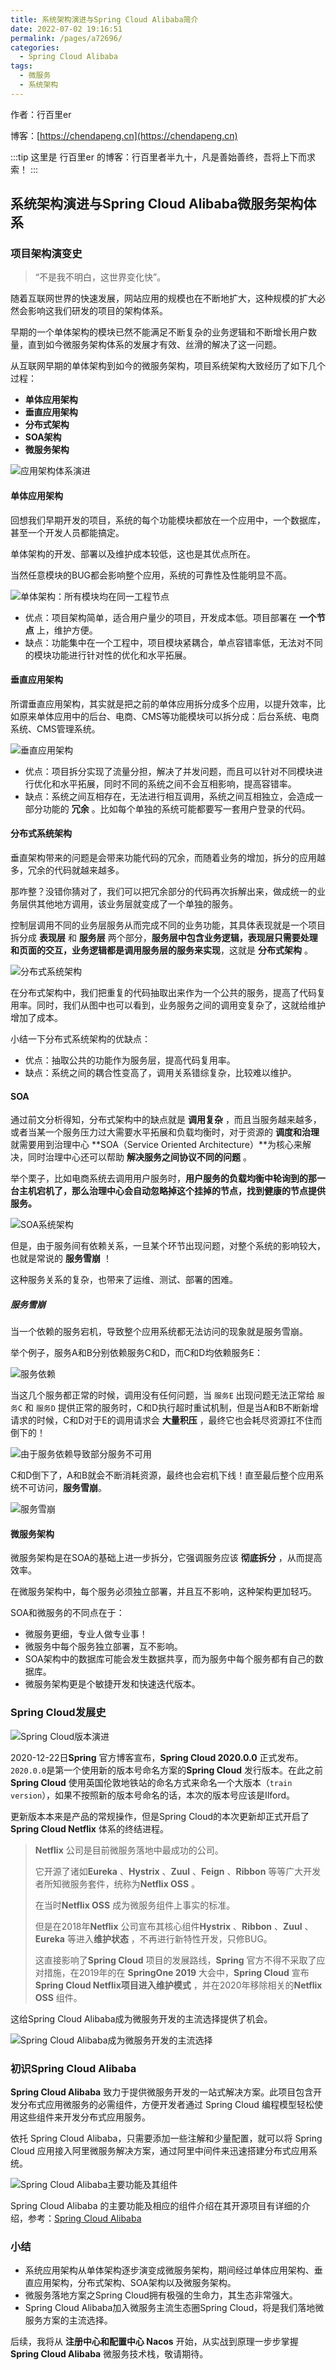 ```yaml
---
title: 系统架构演进与Spring Cloud Alibaba简介
date: 2022-07-02 19:16:51
permalink: /pages/a72696/
categories: 
  - Spring Cloud Alibaba
tags: 
  - 微服务
  - 系统架构
---
```


作者：行百里er

博客：[https://chendapeng.cn](https://chendapeng.cn)

:::tip
这里是 行百里er 的博客：行百里者半九十，凡是善始善终，吾将上下而求索！
:::




## 系统架构演进与Spring Cloud Alibaba微服务架构体系

### 项目架构演变史

>  “不是我不明白，这世界变化快”。

随着互联网世界的快速发展，网站应用的规模也在不断地扩大，这种规模的扩大必然会影响这我们研发的项目的架构体系。

早期的一个单体架构的模块已然不能满足不断复杂的业务逻辑和不断增长用户数量，直到如今微服务架构体系的发展才有效、丝滑的解决了这一问题。

从互联网早期的单体架构到如今的微服务架构，项目系统架构大致经历了如下几个过程：

- **单体应用架构**
- **垂直应用架构**
- **分布式架构**
- **SOA架构**
- **微服务架构**

![应用架构体系演进](https://p3-juejin.byteimg.com/tos-cn-i-k3u1fbpfcp/1e14fde9b1374c65a9f7edad2adccd26~tplv-k3u1fbpfcp-zoom-1.image)

#### 单体应用架构

回想我们早期开发的项目，系统的每个功能模块都放在一个应用中，一个数据库，甚至一个开发人员都能搞定。

单体架构的开发、部署以及维护成本较低，这也是其优点所在。

当然任意模块的BUG都会影响整个应用，系统的可靠性及性能明显不高。

![单体架构：所有模块均在同一工程节点](https://p3-juejin.byteimg.com/tos-cn-i-k3u1fbpfcp/28be736431d44e049a74e618ce4b4828~tplv-k3u1fbpfcp-zoom-1.image)

- 优点：项目架构简单，适合用户量少的项目，开发成本低。项目部署在 **一个节点** 上，维护方便。
- 缺点：功能集中在一个工程中，项目模块紧耦合，单点容错率低，无法对不同的模块功能进行针对性的优化和水平拓展。

#### 垂直应用架构

所谓垂直应用架构，其实就是把之前的单体应用拆分成多个应用，以提升效率，比如原来单体应用中的后台、电商、CMS等功能模块可以拆分成：后台系统、电商系统、CMS管理系统。

![垂直应用架构](https://p3-juejin.byteimg.com/tos-cn-i-k3u1fbpfcp/5f8b3f1a25574c4a8b72a1194268a1c0~tplv-k3u1fbpfcp-zoom-1.image)

* 优点：项目拆分实现了流量分担，解决了并发问题，而且可以针对不同模块进行优化和水平拓展，同时不同的系统之间不会互相影响，提高容错率。
* 缺点：系统之间互相存在，无法进行相互调用，系统之间互相独立，会造成一部分功能的 **冗余** 。比如每个单独的系统可能都要写一套用户登录的代码。

#### 分布式系统架构

垂直架构带来的问题是会带来功能代码的冗余，而随着业务的增加，拆分的应用越多，冗余的代码就越来越多。

那咋整？没错你猜对了，我们可以把冗余部分的代码再次拆解出来，做成统一的业务层供其他地方调用，该业务层就变成了一个单独的服务。

控制层调用不同的业务层服务从而完成不同的业务功能，其具体表现就是一个项目拆分成 **表现层** 和 **服务层** 两个部分，**服务层中包含业务逻辑，表现层只需要处理和页面的交互，业务逻辑都是调用服务层的服务来实现**，这就是 **分布式架构** 。

![分布式系统架构](https://p3-juejin.byteimg.com/tos-cn-i-k3u1fbpfcp/0521d17ce6dc4f00b0a42c735aac5979~tplv-k3u1fbpfcp-zoom-1.image)

在分布式架构中，我们把重复的代码抽取出来作为一个公共的服务，提高了代码复用率。同时，我们从图中也可以看到，业务服务之间的调用变复杂了，这就给维护增加了成本。

小结一下分布式系统架构的优缺点：

- 优点：抽取公共的功能作为服务层，提高代码复用率。
- 缺点：系统之间的耦合性变高了，调用关系错综复杂，比较难以维护。

#### SOA

通过前文分析得知，分布式架构中的缺点就是 **调用复杂** ，而且当服务越来越多，或者当某一个服务压力过大需要水平拓展和负载均衡时，对于资源的 **调度和治理** 就需要用到治理中心 **SOA（Service Oriented Architecture）**为核心来解决，同时治理中心还可以帮助 **解决服务之间协议不同的问题** 。

举个栗子，比如电商系统去调用用户服务时，**用户服务的负载均衡中轮询到的那一台主机宕机了，那么治理中心会自动忽略掉这个挂掉的节点，找到健康的节点提供服务。**

![SOA系统架构](https://p3-juejin.byteimg.com/tos-cn-i-k3u1fbpfcp/e66bc9e281254d2c9f2a10d1139336dc~tplv-k3u1fbpfcp-zoom-1.image)

但是，由于服务间有依赖关系，一旦某个环节出现问题，对整个系统的影响较大，也就是常说的 **服务雪崩** ！

这种服务关系的复杂，也带来了运维、测试、部署的困难。

##### 服务雪崩

当一个依赖的服务宕机，导致整个应用系统都无法访问的现象就是服务雪崩。

举个例子，服务A和B分别依赖服务C和D，而C和D均依赖服务E：

![服务依赖](https://p3-juejin.byteimg.com/tos-cn-i-k3u1fbpfcp/ee43300d09904186ad5dae6945286166~tplv-k3u1fbpfcp-zoom-1.image)

当这几个服务都正常的时候，调用没有任何问题，当 `服务E` 出现问题无法正常给 `服务C` 和 `服务D` 提供正常的服务时，C和D执行超时重试机制，但是当A和B不断新增请求的时候，C和D对于E的调用请求会 **大量积压** ，最终它也会耗尽资源扛不住而倒下的！

![由于服务依赖导致部分服务不可用](https://p3-juejin.byteimg.com/tos-cn-i-k3u1fbpfcp/479dc9727eea406ba6c387f9879965fd~tplv-k3u1fbpfcp-zoom-1.image)

C和D倒下了，A和B就会不断消耗资源，最终也会宕机下线！直至最后整个应用系统不可访问，**服务雪崩**。

![服务雪崩](https://p3-juejin.byteimg.com/tos-cn-i-k3u1fbpfcp/5d986837ae7545479148eab7feaa2378~tplv-k3u1fbpfcp-zoom-1.image)

#### 微服务架构

微服务架构是在SOA的基础上进一步拆分，它强调服务应该 **彻底拆分** ，从而提高效率。

在微服务架构中，每个服务必须独立部署，并且互不影响，这种架构更加轻巧。

SOA和微服务的不同点在于：

- 微服务更细，专业人做专业事！
- 微服务中每个服务独立部署，互不影响。
- SOA架构中的数据库可能会发生数据共享，而为服务中每个服务都有自己的数据库。
- 微服务架构更是个敏捷开发和快速迭代版本。

### Spring Cloud发展史

![Spring Cloud版本演进](https://p3-juejin.byteimg.com/tos-cn-i-k3u1fbpfcp/4957c813208541508720cf94b8c90194~tplv-k3u1fbpfcp-zoom-1.image)

2020-12-22日**Spring** 官方博客宣布，**Spring Cloud 2020.0.0** 正式发布。`2020.0.0`是第一个使用新的版本号命名方案的**Spring Cloud** 发行版本。在此之前**Spring Cloud** 使用英国伦敦地铁站的命名方式来命名一个大版本（`train version`），如果不按照新的版本号命名的话，本次的版本号应该是Ilford。

更新版本本来是产品的常规操作，但是Spring Cloud的本次更新却正式开启了 **Spring Cloud Netflix**  体系的终结进程。

>  **Netflix** 公司是目前微服务落地中最成功的公司。
>
> 它开源了诸如**Eureka** 、**Hystrix** 、**Zuul** 、**Feign** 、**Ribbon** 等等广大开发者所知微服务套件，统称为**Netflix OSS** 。
>
> 在当时**Netflix OSS** 成为微服务组件上事实的标准。
>
> 但是在2018年**Netflix** 公司宣布其核心组件**Hystrix** 、**Ribbon** 、**Zuul** 、**Eureka** 等进入**维护状态** ，不再进行新特性开发，只修BUG。
>
> 这直接影响了**Spring Cloud** 项目的发展路线，**Spring** 官方不得不采取了应对措施，在2019年的在 **SpringOne 2019** 大会中，**Spring Cloud** 宣布 **Spring Cloud Netflix项目进入维护模式** ，并在2020年移除相关的**Netflix OSS** 组件。

这给Spring Cloud Alibaba成为微服务开发的主流选择提供了机会。

![Spring Cloud Alibaba成为微服务开发的主流选择](https://p3-juejin.byteimg.com/tos-cn-i-k3u1fbpfcp/8acd8f41076d405496d1b41cb7702796~tplv-k3u1fbpfcp-zoom-1.image)

### 初识Spring Cloud Alibaba

**Spring Cloud Alibaba** 致力于提供微服务开发的一站式解决方案。此项目包含开发分布式应用微服务的必需组件，方便开发者通过 Spring Cloud 编程模型轻松使用这些组件来开发分布式应用服务。

依托 Spring Cloud Alibaba，只需要添加一些注解和少量配置，就可以将 Spring Cloud 应用接入阿里微服务解决方案，通过阿里中间件来迅速搭建分布式应用系统。

![Spring Cloud Alibaba主要功能及其组件](https://p3-juejin.byteimg.com/tos-cn-i-k3u1fbpfcp/9d9ec74b623d4334bc09061be76118d5~tplv-k3u1fbpfcp-zoom-1.image)

Spring Cloud Alibaba 的主要功能及相应的组件介绍在其开源项目有详细的介绍，参考：[Spring Cloud Alibaba](https://github.com/alibaba/spring-cloud-alibaba/blob/2.2.x/README-zh.md)

### 小结

- 系统应用架构从单体架构逐步演变成微服务架构，期间经过单体应用架构、垂直应用架构，分布式架构、SOA架构以及微服务架构。
- 微服务落地方案之Spring Cloud拥有极强的生命力，其生态非常强大。
- Spring Cloud Alibaba加入微服务主流生态圈Spring Cloud，将是我们落地微服务方案的主流选择。

后续，我将从 **注册中心和配置中心 Nacos** 开始，从实战到原理一步步掌握 **Spring Cloud Alibaba** 微服务技术栈，敬请期待。



